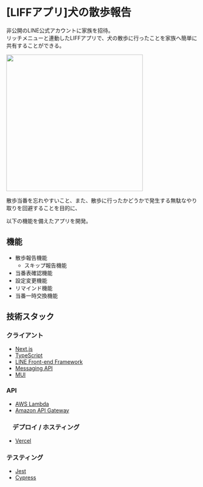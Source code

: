 # [LIFFアプリ]犬の散歩報告
非公開のLINE公式アカウントに家族を招待。<br>
リッチメニューと連動したLIFFアプリで、犬の散歩に行ったことを家族へ簡単に共有することができる。

<img src="https://user-images.githubusercontent.com/46868883/164761775-b6ef745c-da3c-4bf7-9c57-73015020eeec.jpg" width="360px">

散歩当番を忘れやすいこと、また、散歩に行ったかどうかで発生する無駄なやり取りを回避することを目的に、<br>

以下の機能を備えたアプリを開発。
## 機能
- 散歩報告機能
    - スキップ報告機能
- 当番表確認機能
- 設定変更機能
- リマインド機能
- 当番一時交換機能
## 技術スタック
### クライアント
- [Next.js](https://nextjs.org/)
- [TypeScript](https://www.typescriptlang.org/)
- [LINE Front-end Framework](https://developers.line.biz/ja/docs/liff/)
- [Messaging API](https://developers.line.biz/ja/docs/messaging-api/)
- [MUI](https://mui.com/)
### API
- [AWS Lambda](https://aws.amazon.com/jp/lambda/)
- [Amazon API Gateway](https://aws.amazon.com/jp/api-gateway/)
### 　デプロイ / ホスティング
- [Vercel](https://vercel.com/)
### テスティング
- [Jest](https://jestjs.io/ja/)
- [Cypress](https://www.cypress.io/)
